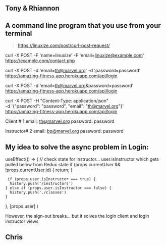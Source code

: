 ## Tony & Rhiannon



##  A command line program that you use from your terminal

> https://linuxize.com/post/curl-post-request/

curl -X POST -F 'name=linuxize' -F 'email=linuxize@example.com' https://example.com/contact.php

curl -X POST -d 'email=th@marvel.org' -d 'password=password'  https://amazing-fitness-app.herokuapp.com/api/login

curl -X POST -d 'email=th@marvel.org&password=password'  https://amazing-fitness-app.herokuapp.com/api/login

curl -X POST -H "Content-Type: application/json" \
    -d '{"password": "password", "email": "th@marvel.org"}' \
    https://amazing-fitness-app.herokuapp.com/api/login


Client # 1
email: th@marvel.org
password: password

Instructor# 2
email: bp@marvel.org
password: password


## My idea to solve the async problem in Login:

  useEffect(() => {
     // check state for instructor... user.isInstructor which gets pulled below from Redux state
     if (props.currentUser && !props.currentUser.id) {
       return;
     }

     if (props.user.isInstructor === true) {
      history.push('/instructors')
    } else if (props.user.isInstructor === false) {
      history.push('./classes')
    }
  }, [props.user] )

  However, the sign-out breaks... but it solves the login client and login instructor views



## Chris

